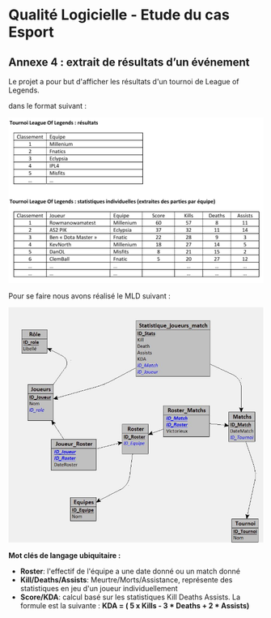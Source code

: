 # Qualité Logicielle - Etude du cas Esport
## Annexe 4 : extrait de résultats d’un événement

Le projet a pour but d'afficher les résultats d'un tournoi de League of Legends.

dans le format suivant : 


![Format de retour.](FormatRetour.png)

Pour se faire nous avons réalisé le MLD suivant :

![MLD.](MLD.png)

**Mot clés de langage ubiquitaire :**
- **Roster**: l'effectif de l'équipe a une date donné ou un match donné
- **Kill/Deaths/Assists**: Meurtre/Morts/Assistance, représente des statistiques en jeu d'un joueur individuellement
- **Score/KDA**: calcul basé sur les statistiques Kill Deaths Assists.
      La formule est la suivante : **KDA = ( 5 x Kills - 3 * Deaths + 2 * Assists)**

